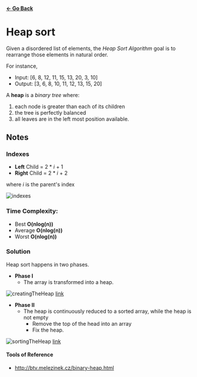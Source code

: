 #### [<- Go Back](https://github.com/wdonet/algorithms) ####

# Heap sort

Given a disordered list of elements, the _Heap Sort Algorithm_ goal is to rearrange those elements in natural order.

For instance,

 - Input: [6, 8, 12, 11, 15, 13, 20, 3, 10]
 - Output: [3, 6, 8, 10, 11, 12, 13, 15, 20]

A **heap** is a _binary tree_ where:

1) each node is greater than each of its children
2) the tree is perfectly balanced
3) all leaves are in the left most position available.

## Notes

### Indexes

  - **Left** Child  = 2 * _i_ + 1
  - **Right** Child = 2 * _i_ + 2
  
  where _i_ is the parent's index
   
 ![indexes](http://i.imgur.com/bp1FFjF.png)

### Time Complexity:

 - Best **O(nlog(n))**
 - Average **O(nlog(n))**
 - Worst **O(nlog(n))**

### Solution

Heap sort happens in two phases.
 - **Phase I**
    - The array is transformed into a heap. 

![creatingTheHeap](https://d3vv6lp55qjaqc.cloudfront.net/items/3S23250G3T2r002n1m1o/Screen%20Recording%202017-04-10%20at%2003.46%20AM.gif)
[link](https://cl.ly/383L0O3i1h29)

 - **Phase II**
    - The heap is continuously reduced to a sorted array, while the heap is not empty
        - Remove the top of the head into an array
        - Fix the heap.

![sortingTheHeap](http://d3vv6lp55qjaqc.cloudfront.net/items/423f3M410x080H161M05/Screen%20Recording%202017-04-10%20at%2003.52%20AM.gif)
[link](https://cl.ly/3o2P1e123N3q)


#### Tools of Reference

 - http://btv.melezinek.cz/binary-heap.html
